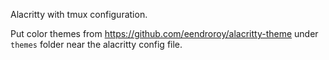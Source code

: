 Alacritty with tmux configuration.

Put color themes from https://github.com/eendroroy/alacritty-theme under `themes` folder near the alacritty config file.
